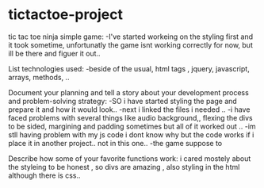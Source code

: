 # tictactoe-project

tic tac toe ninja simple game:
-I've started workeing on the styling first and it took sometime, 
unfortunatly the game isnt working correctly for now, but ill be there and figuer it out..

 List technologies used:
-beside of the usual, html tags , jquery, javascript, arrays, methods, ..

 Document your planning and tell a story about your development process and problem-solving strategy:
-SO i have started styling the page and prepare it and how it would look..
-next i linked the files i needed ..
-i have faced problems with several things like audio background,, flexing the divs to be sided, margining and padding sometimes but all of it worked out ..
-im stll having problem with my js code i dont know why but the code works if i place it in another project.. not in this one..
-the game suppose to 


 Describe how some of your favorite functions work:
 i cared mostely about the styleing to be honest , so divs are amazing , also styling in the html although there is css..